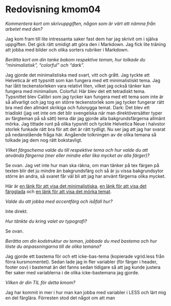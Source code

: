 ---
---
Redovisning kmom04
=========================


*Kommentera kort om skrivuppgiften, någon som är värt att nämna från arbetet med den?*

Jag kom fram till lite intressanta saker fast dem har jag skrivit om i själva uppgiften. Det gick rätt smidigt att göra den i Markdown. Jag fick lite träning att jobba med bilder och
olika sorters rubriker i Markdown.

*Berätta kort om din tanke bakom respektive teman, hur tolkade du “minimalistisk”, “colorful” och “dark”.*

Jag gjorde det minimalistiska med svart, vitt och grått. Jag tyckte att Helvetica är ett typsnitt som kan fungera med ett minimalistiskt tema. Jag har låtit teckenstorleken vara relativt liten,
vilket jag också tänker kan fungera med minimalism. Colorful: Här blev det ett tetradiskt tema. Typsnittet blev Calibri som jag tycker kan fungera med ett tema som inte är så allvarligt och jag
tog en större teckenstorlek som jag tycker fungerar rätt bra med den allmänt skrikiga och fulsnygga temat. Dark: Det blev ett triadiskt (jag vet inte om det blir svengelska när man direktöversätter typer av färgteman på så sätt) tema där jag gjorde alla bakgrundsfärgerna allmänt mörka. Jag tittade runt på olika typsnitt och tyckte Helvetica Neue i halvstor storlek funkade
rätt bra för att det är rätt tydligt. Nu ser jag att jag har svarat på nedanstående fråga här. Angående tolkningen av de olika temana så tolkade jag dem nog rätt bokstavligt.

*Vilket färgschema valde du till respektive tema och hur valde du att använda färgerna (mer eller mindre eller lika mycket av alla färger)?*

Se ovan. Jag vet inte hur man ska räkna, om man tänker på tex färgen på texten blir det ju mindre än bakgrundsfärg och så är ju vissa bakgrundsytor större än andra, så svaret får väl bli att
jag har använt färgerna olika mycket.

Här är [en länk för att visa det minimalistiska](verktyg/stylevaljare?style=04_minimalistic), [en länk för att visa det färgglada](verktyg/stylevaljare?style=04_colorful) och [en länk för att visa det mörka temat](verktyg/stylevaljare?style=04_dark).

*Valde du att jobba med accentfärg och isåfall hur?*

Inte direkt.

*Hur tänkte du kring valet av typografi?*

Se ovan.

*Berätta om din kodstruktur av teman, jobbade du med bastema och hur löste du anpassningarna till de olika temana?*

Jag gjorde ett bastema för och ett icke-bas-tema (kopierade vgrid.less från förra kursmomentet). Sedan lade jag in fler variabler (för färger i header, footer osv) i bastemat än det fanns sedan tidigare så att jag kunde justera fler saker med variablerna i de olika icke-bastemana jag gjorde.

*Vilken är din TIL för detta kmom?*

Jag har kommit in mer i hur man kan jobba med variabler i LESS och lärt mig en del färglära. Förresten stod det något om att man
